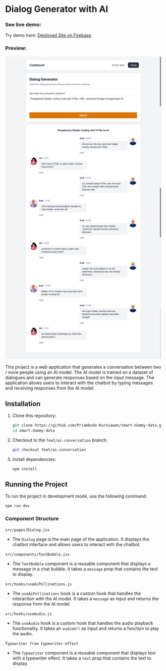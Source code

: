 # Dialog Generator with AI

### See live demo:

Try demo here: [Deployed Site on Firebase](https://codebeast.web.app/dialog)

### Preview:

![Preview](./screenshots/dialog-generator.png)

This project is a web application that generates a conversation between two / more people using an AI model. The AI model is trained on a dataset of dialogues and can generate responses based on the input message. The application allows users to interact with the chatbot by typing messages and receiving responses from the AI model.

## Installation

1. Clone this repository:

    ```sh
    git clone https://github.com/Priambodo-Kurniawan/smart-dummy-data.git
    cd smart-dummy-data
    ```

2. Checkout to the `feat/ai-conversation` branch:

    ```sh
    git checkout feat/ai-conversation
    ```

3. Install dependencies:
    ```sh
    npm install
    ```

## Running the Project

To run the project in development mode, use the following command:

```sh
npm run dev
```

### Component Structure

`src/pages/Dialog.jsx`

-   The `Dialog` page is the main page of the application. It displays the chatbot interface and allows users to interact with the chatbot.

`src/components/TextBubble.jsx`

-   The `TextBubble` component is a reusable component that displays a message in a chat bubble. It takes a `message` prop that contains the text to display.

`src/hooks/useAiPollinations.js`

-   The `useAiPollinations` hook is a custom hook that handles the interaction with the AI model. It takes a `message` as input and returns the response from the AI model.

`src/hooks/useAudio.js`

-   The `useAudio` hook is a custom hook that handles the audio playback functionality. It takes an `audioUrl` as input and returns a function to play the audio.

`Typewriter from typewriter-effect`

-   The `Typewriter` component is a reusable component that displays text with a typewriter effect. It takes a `text` prop that contains the text to display.

